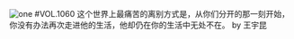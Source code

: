 ![one](http://image.wufazhuce.com/FtIvZzsxb3jsZBpk-n2P4k8bdx7W)
#VOL.1060
这个世界上最痛苦的离别方式是，从你们分开的那一刻开始，你没有办法再次走进他的生活，他却仍在你的生活中无处不在。 by 王宇昆